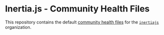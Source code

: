 # Inertia.js - Community Health Files

This repository contains the default [community health files](https://help.github.com/en/github/building-a-strong-community/creating-a-default-community-health-file) for the [`inertiajs`](https://github.com/inertiajs) organization.

